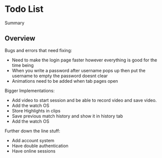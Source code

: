 # Todo List

<!--@START_MENU_TOKEN@-->Summary<!--@END_MENU_TOKEN@-->

## Overview



Bugs and errors that need fixing:

- Need to make the login page faster however everything is good for the time being
- When you write a password after username pops up then put the username to empty the password doesnt clear
- Animations need to be added when tab pages open


Bigger Implementations:

- Add video to start session and be able to record video and save video.
- Add the watch OS
- Store Highlights in clips
- Save previous match history and show it in history tab
- Add the watch OS


Further down the line stuff:

- Add account system 
- Have double authentication 
- Have online sessions


